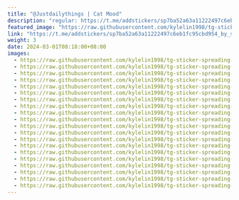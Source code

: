 ```yaml
---
title: "@Justdailythings | Cat Mood"
description: "regular: https://t.me/addstickers/sp7ba52a63a11222497c6eb1fc95cbd954_by_stckrRobot"
featured_image: "https://raw.githubusercontent.com/kylelin1998/tg-sticker-spreading-worldwide-images/main/img/9eba0d01-f52a-4478-b652-fac6652b56a6.jpg"
link: "https://t.me/addstickers/sp7ba52a63a11222497c6eb1fc95cbd954_by_stckrRobot"
weight: 3
date: 2024-03-01T08:18:00+08:00
images:
  - https://raw.githubusercontent.com/kylelin1998/tg-sticker-spreading-worldwide-images/main/img/9eba0d01-f52a-4478-b652-fac6652b56a6.jpg
  - https://raw.githubusercontent.com/kylelin1998/tg-sticker-spreading-worldwide-images/main/img/dfbb7d81-8896-4708-9277-b44b8fbc6c34.jpg
  - https://raw.githubusercontent.com/kylelin1998/tg-sticker-spreading-worldwide-images/main/img/e1735ca6-7528-453b-ac03-5fec1e8faa93.jpg
  - https://raw.githubusercontent.com/kylelin1998/tg-sticker-spreading-worldwide-images/main/img/5f827aeb-1631-4b79-9f0f-4998166ca65c.jpg
  - https://raw.githubusercontent.com/kylelin1998/tg-sticker-spreading-worldwide-images/main/img/dcdba360-331f-47f0-af97-77c10c865ac7.jpg
  - https://raw.githubusercontent.com/kylelin1998/tg-sticker-spreading-worldwide-images/main/img/d21b5b67-f0fe-4b11-943d-b3c477da02b9.jpg
  - https://raw.githubusercontent.com/kylelin1998/tg-sticker-spreading-worldwide-images/main/img/1fc34d13-da24-4f26-8660-7187cc146f5d.jpg
  - https://raw.githubusercontent.com/kylelin1998/tg-sticker-spreading-worldwide-images/main/img/6f0c8f9d-40ad-4a0b-b149-714f575e6372.jpg
  - https://raw.githubusercontent.com/kylelin1998/tg-sticker-spreading-worldwide-images/main/img/8711b3d3-bb59-45aa-986d-10f98539ea85.jpg
  - https://raw.githubusercontent.com/kylelin1998/tg-sticker-spreading-worldwide-images/main/img/6772be91-8cbc-4b86-8b20-0432b75a93c3.jpg
  - https://raw.githubusercontent.com/kylelin1998/tg-sticker-spreading-worldwide-images/main/img/0b8c80a8-56fc-4d19-881b-f99cf4ace2d8.jpg
  - https://raw.githubusercontent.com/kylelin1998/tg-sticker-spreading-worldwide-images/main/img/32a3d8c9-c686-4b37-810f-db61f6050895.jpg
  - https://raw.githubusercontent.com/kylelin1998/tg-sticker-spreading-worldwide-images/main/img/498a77de-1898-4ed3-979e-072e53d76549.jpg
  - https://raw.githubusercontent.com/kylelin1998/tg-sticker-spreading-worldwide-images/main/img/0dc14c98-adde-4d31-b330-374d8345ff6b.jpg
  - https://raw.githubusercontent.com/kylelin1998/tg-sticker-spreading-worldwide-images/main/img/af211d31-17fe-42cb-abd6-675f6c7ce802.jpg
  - https://raw.githubusercontent.com/kylelin1998/tg-sticker-spreading-worldwide-images/main/img/ccd68fdc-04cc-4486-972e-6f4d899c1821.jpg
  - https://raw.githubusercontent.com/kylelin1998/tg-sticker-spreading-worldwide-images/main/img/b6b9a78a-06c6-4011-b2a5-409c6665af02.jpg
  - https://raw.githubusercontent.com/kylelin1998/tg-sticker-spreading-worldwide-images/main/img/c8141690-ab16-4f07-a757-e36e2c1240a7.jpg
  - https://raw.githubusercontent.com/kylelin1998/tg-sticker-spreading-worldwide-images/main/img/e54e40e5-16ca-4279-a082-b9b6583934c2.jpg
  - https://raw.githubusercontent.com/kylelin1998/tg-sticker-spreading-worldwide-images/main/img/c530ee22-8317-47fc-b928-dfd25518c267.jpg
---
```

